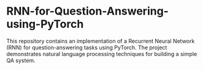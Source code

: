 # RNN-for-Question-Answering-using-PyTorch
This repository contains an implementation of a Recurrent Neural Network (RNN) for question-answering tasks using PyTorch. The project demonstrates natural language processing techniques for building a simple QA system.
